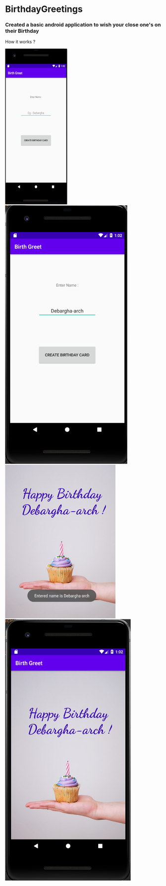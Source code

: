 # BirthdayGreetings
### Created a  basic android application to wish your close one's on their Birthday

How it works ?

<img src="readme_images/display4.png" width="200px" height="500px" />
<img src="readme_images/display1.png" >
<img src="readme_images/display3.png" >
<img src="readme_images/display2.png" >
